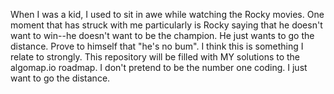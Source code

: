 When I was a kid, I used to sit in awe while watching the Rocky movies. One moment that has struck with me particularly is Rocky saying that he doesn't want to win--he doesn't want to be the champion. He just wants to go the distance. Prove to himself that "he's no bum". I think this is something I relate to strongly. This repository will be filled with MY solutions to the algomap.io roadmap. I don't pretend to be the number one coding. I just want to go the distance.
